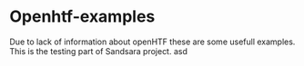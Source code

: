 # Openhtf-examples
Due to lack of information about openHTF these are some usefull examples. This is the testing part of Sandsara project. asd

